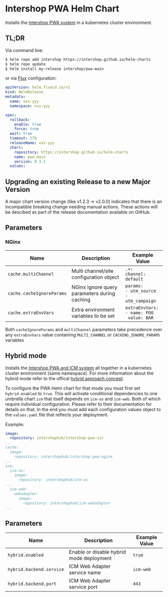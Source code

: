 # Intershop PWA Helm Chart

Installs the [Intershop PWA system](https://github.com/intershop/intershop-pwa) in a kubernetes cluster environment.

## TL;DR
Via command line:
```bash
$ helm repo add intershop https://intershop.github.io/helm-charts
$ helm repo update
$ helm install my-release intershop/pwa-main
```
or via [Flux](https://fluxcd.io) configuration:
```yaml
apiVersion: helm.fluxcd.io/v1
kind: HelmRelease
metadata:
  name: xxx-yyy
  namespace: xxx-yyy

spec:
  rollback:
    enable: true
    force: true
  wait: true
  timeout: 270
  releaseName: xxx-yyy
  chart:
    repository: https://intershop.github.io/helm-charts
    name: pwa-main
    version: 0.3.1
  values:
```
## Upgrading an existing Release to a new Major Version

A major chart version change (like v1.2.3 -> v2.0.0) indicates that there is an
incompatible breaking change needing manual actions. These actions will be descibed as part of the release documentation available on GitHub.

## Parameters
### NGinx

| Name                                      | Description                                   |  Example Value                                          |
|-------------------------------------------|-----------------------------------------------|---------------------------------------------------------|
| `cache.multiChannel`                      | Multi channel/site configuration object       | `.+:`<br>`channel: default`                             |
| `cache.cacheIgnoreParams`                 | NGinx ignore query parameters during caching  | `params:`<br>`- utm_source`<br>`- utm_campaign`         |
| `cache.extraEnvVars`                      | Extra environment variables to be set         | `extraEnvVars:`<br>`- name: FOO`<br>  ` value: BAR`     |

Both `cacheIgnoreParams` and `multiChannel` parameters take precedence over any `extraEnvVars` value containing `MULTI_CHANNEL` or `CACHING_IGNORE_PARAMS` variables


## Hybrid mode

Installs the [Intershop PWA and ICM system](https://github.com/intershop/intershop-pwa) all together in a kubernetes cluster environment (same namespace). For more information about the hybrid mode refer to the offical [hybrid approach concept](https://github.com/intershop/intershop-pwa/blob/develop/docs/concepts/hybrid-approach.md).

To configure the PWA Helm chart for that mode you must first set `hybrid.enabled` to `true`. This will activate conditional dependencies to one umbrella chart `icm` that itself depends on `icm-as` and `icm-web`. Both of which require individual configuration. Please refer to their documentation for details on that. In the end you must add each configuration values object to the `values.yaml` file that reflects your deployment.

Example:
```yaml
image:
  repository: intershophub/intershop-pwa-ssr
...
cache:
  image:
    repository: intershophub/intershop-pwa-nginx
...
icm:
  icm-as:
    image:
      repository: intershophub/icm-as
...
  icm-web:
    webadapter:
      image:
        repository: intershophub/icm-webadapter
...
```

## Parameters
| Name                                      | Description                                   |  Example Value                                          |
|-------------------------------------------|-----------------------------------------------|---------------------------------------------------------|
| `hybrid.enabled`                          | Enable or disable hybrid mode deployment      | `true`                                                  |
| `hybrid.backend.service`                  | ICM Web Adapter service name                  | `icm-web`                                               |
| `hybrid.backend.port`                     | ICM Web Adapter service port                  | `443`                                                   |
